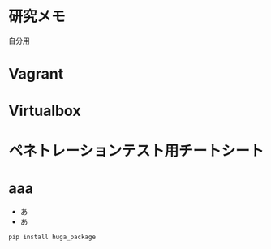 # 研究メモ
 自分用

# Vagrant

# Virtualbox

# ペネトレーションテスト用チートシート


# aaa
* あ
* あ

```bash
pip install huga_package
```



